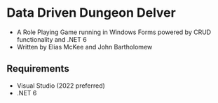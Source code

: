 # Data Driven Dungeon Delver
 - A Role Playing Game running in Windows Forms powered by CRUD functionality and .NET 6
 - Written by Elias McKee and John Bartholomew

## Requirements
 - Visual Studio (2022 preferred)
 - .NET 6
